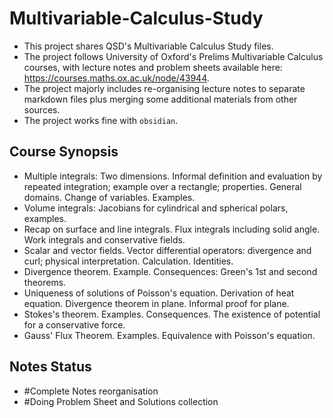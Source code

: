 # Multivariable-Calculus-Study
- This project shares QSD's Multivariable Calculus Study files.
- The project follows University of Oxford's Prelims Multivariable Calculus courses, with lecture notes and problem sheets available here: https://courses.maths.ox.ac.uk/node/43944.
- The project majorly includes re-organising lecture notes to separate markdown files plus merging some additional materials from other sources.
- The project works fine with `obsidian`.

## Course Synopsis
- Multiple integrals: Two dimensions. Informal definition and evaluation by repeated integration; example over a rectangle; properties. General domains. Change of variables. Examples.
- Volume integrals: Jacobians for cylindrical and spherical polars, examples.
- Recap on surface and line integrals. Flux integrals including solid angle. Work integrals and conservative fields.
- Scalar and vector fields. Vector differential operators: divergence and curl; physical interpretation. Calculation. Identities.
- Divergence theorem. Example. Consequences: Green's 1st and second theorems.
- Uniqueness of solutions of Poisson's equation. Derivation of heat equation. Divergence theorem in plane. Informal proof for plane.
- Stokes's theorem. Examples. Consequences. The existence of potential for a conservative force.
- Gauss' Flux Theorem. Examples. Equivalence with Poisson's equation.

## Notes Status
- #Complete Notes reorganisation
- #Doing    Problem Sheet and Solutions collection

